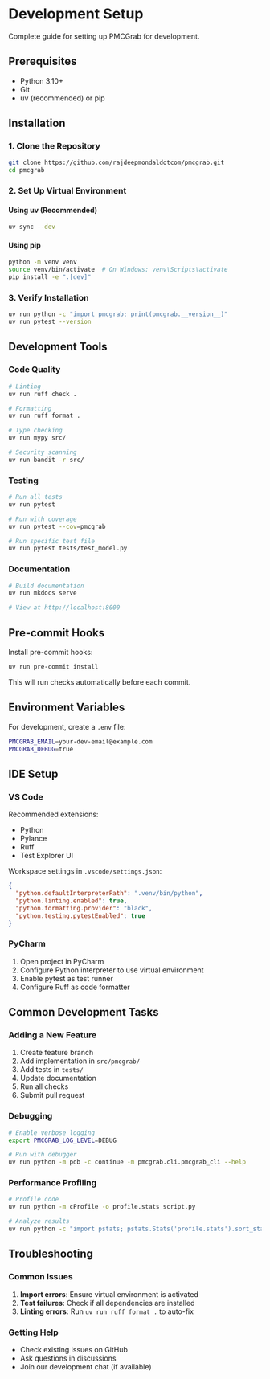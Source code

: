 # Development Setup

Complete guide for setting up PMCGrab for development.

## Prerequisites

- Python 3.10+
- Git
- uv (recommended) or pip

## Installation

### 1. Clone the Repository

```bash
git clone https://github.com/rajdeepmondaldotcom/pmcgrab.git
cd pmcgrab
```

### 2. Set Up Virtual Environment

#### Using uv (Recommended)

```bash
uv sync --dev
```

#### Using pip

```bash
python -m venv venv
source venv/bin/activate  # On Windows: venv\Scripts\activate
pip install -e ".[dev]"
```

### 3. Verify Installation

```bash
uv run python -c "import pmcgrab; print(pmcgrab.__version__)"
uv run pytest --version
```

## Development Tools

### Code Quality

```bash
# Linting
uv run ruff check .

# Formatting
uv run ruff format .

# Type checking
uv run mypy src/

# Security scanning
uv run bandit -r src/
```

### Testing

```bash
# Run all tests
uv run pytest

# Run with coverage
uv run pytest --cov=pmcgrab

# Run specific test file
uv run pytest tests/test_model.py
```

### Documentation

```bash
# Build documentation
uv run mkdocs serve

# View at http://localhost:8000
```

## Pre-commit Hooks

Install pre-commit hooks:

```bash
uv run pre-commit install
```

This will run checks automatically before each commit.

## Environment Variables

For development, create a `.env` file:

```bash
PMCGRAB_EMAIL=your-dev-email@example.com
PMCGRAB_DEBUG=true
```

## IDE Setup

### VS Code

Recommended extensions:

- Python
- Pylance
- Ruff
- Test Explorer UI

Workspace settings in `.vscode/settings.json`:

```json
{
  "python.defaultInterpreterPath": ".venv/bin/python",
  "python.linting.enabled": true,
  "python.formatting.provider": "black",
  "python.testing.pytestEnabled": true
}
```

### PyCharm

1. Open project in PyCharm
2. Configure Python interpreter to use virtual environment
3. Enable pytest as test runner
4. Configure Ruff as code formatter

## Common Development Tasks

### Adding a New Feature

1. Create feature branch
2. Add implementation in `src/pmcgrab/`
3. Add tests in `tests/`
4. Update documentation
5. Run all checks
6. Submit pull request

### Debugging

```bash
# Enable verbose logging
export PMCGRAB_LOG_LEVEL=DEBUG

# Run with debugger
uv run python -m pdb -c continue -m pmcgrab.cli.pmcgrab_cli --help
```

### Performance Profiling

```bash
# Profile code
uv run python -m cProfile -o profile.stats script.py

# Analyze results
uv run python -c "import pstats; pstats.Stats('profile.stats').sort_stats('cumulative').print_stats(20)"
```

## Troubleshooting

### Common Issues

1. **Import errors**: Ensure virtual environment is activated
2. **Test failures**: Check if all dependencies are installed
3. **Linting errors**: Run `uv run ruff format .` to auto-fix

### Getting Help

- Check existing issues on GitHub
- Ask questions in discussions
- Join our development chat (if available)
